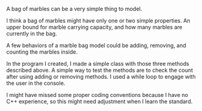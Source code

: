 A bag of marbles can be a very simple thing to model. 

I think a bag of marbles might have only one or two simple properties. 
An upper bound for marble carrying capacity, and how many marbles are currently in the bag. 

A few behaviors of a marble bag model could be adding, removing, and counting the marbles inside.

In the program I created, I made a simple class with those three methods described above. A simple way to test the methods are to check the count
after using adding or removing methods. I used a while loop to engage with the user in the console. 

I might have missed some proper coding conventions because I have no C++ experience, so this might need adjustment when I learn the standard.
